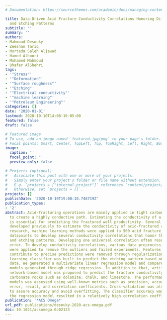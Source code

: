 ```yaml
---
# Documentation: https://sourcethemes.com/academic/docs/managing-content/

title: Data-Driven Acid Fracture Conductivity Correlations Honoring Different Mineralogy
  and Etching Patterns
subtitle: ''
summary: ''
authors:
- Mahmoud Desouky
- Zeeshan Tariq
- Murtada Saleh Aljawad
- Hamed Alhoori
- Mohamed Mahmoud
- Dhafer AlShehri
tags:
- '"Stress"'
- '"Deformation"'
- '"Surface roughness"'
- '"Etching"'
- '"Electrical conductivity"'
- '"machine learning"'
- '"Petroleum Engineering"'
categories: []
date: '2020-01-01'
lastmod: 2020-10-10T14:08:10-05:00
featured: false
draft: false

# Featured image
# To use, add an image named `featured.jpg/png` to your page's folder.
# Focal points: Smart, Center, TopLeft, Top, TopRight, Left, Right, BottomLeft, Bottom, BottomRight.
image:
  caption: ''
  focal_point: ''
  preview_only: false

# Projects (optional).
#   Associate this post with one or more of your projects.
#   Simply enter your project's folder or file name without extension.
#   E.g. `projects = ["internal-project"]` references `content/project/deep-learning/index.md`.
#   Otherwise, set `projects = []`.
projects: []
publishDate: '2020-10-10T19:08:10.746719Z'
publication_types:
- '2'
abstract: Acid-fracturing operations are mainly applied in tight carbonate formations
  to create a highly conductive path. Estimating the conductivity of a hydraulic fracture
  is essential for predicting the fractured well productivity. Several models were
  developed previously to estimate the conductivity of acid-fractured rocks. In this
  research, machine learning methods were applied to 560 acid fracture experimental
  datapoints to develop several conductivity correlations that honor the rock types
  and etching patterns. Developing one universal correlation often results in significant
  error. To develop conductivity correlations, various data preprocessing methods
  were applied to remove the outliers and failed experiments. Features that did not
  contribute to precise predictions were removed through regularization. A machine
  learning classifier was built to predict the etching pattern based on the input
  data. We generated a multivariate linear regression model and compared it with other
  models generated through ridge regression. In addition to that, artificial neural
  network-based model was proposed to predict the fracture conductivity of several
  carbonate rocks such as dolomite, chalk, and limestone. The performance of the developed
  models was assessed using well-known metrics such as precision, accuracy, mean squared
  error, recall, and correlation coefficients. Cross-validation was also employed
  to assure accuracy and avoid overfitting. The classifier accuracy was 93%, while
  the regression model resulted in a relatively high correlation coefficient.
publication: '*ACS Omega*'
url_pdf: publications/desouky-2020-acs-omega.pdf
doi: 10.1021/acsomega.0c02123
---
```

